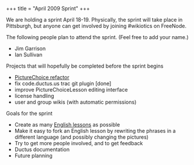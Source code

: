 +++
title = "April 2009 Sprint"
+++

We are holding a sprint April 18-19. Physically, the sprint will take
place in Pittsburgh, but anyone can get involved by joining \#wikiotics
on FreeNode.

The following people plan to attend the sprint. (Feel free to add your
name.)

  - Jim Garrison
  - Ian Sullivan

Projects that will hopefully be completed before the sprint begins

  - [PictureChoice
    refactor](http://code.ductus.us/wiki/PictureChoiceRefactor)
  - fix code.ductus.us trac git plugin \[done\]
  - improve PictureChoiceLesson editing interface
  - license handling
  - user and group wikis (with automatic permissions)

Goals for the sprint

  - Create as many [English lessons](/en/English_lessons) as possible
  - Make it easy to fork an English lesson by rewriting the phrases in a
    different language (and possibly changing the pictures)
  - Try to get more people involved, and to get feedback
  - Ductus documentation
  - Future planning
